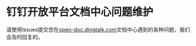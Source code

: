 # 钉钉开放平台文档中心问题维护

请使用Issues提交您在[open-doc.dingtalk.com](http://open-doc.dingtalk.com)文档中心遇到的各种问题，我们会及时回复的。

